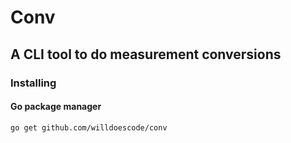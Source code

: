 # Conv

## A CLI tool to do measurement conversions

### Installing

#### Go package manager

```bash
go get github.com/willdoescode/conv
```
